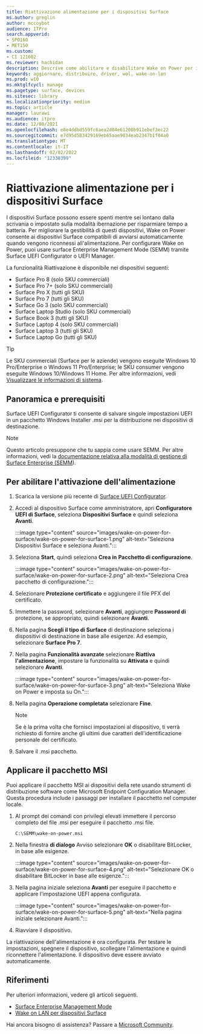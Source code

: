 ```yaml
---
title: Riattivazione alimentazione per i dispositivi Surface
ms.author: greglin
author: mccoybot
audience: ITPro
search.appverid:
- SPO160
- MET150
ms.custom:
- CI 121602
ms.reviewer: hachidan
description: Descrive come abilitare e disabilitare Wake on Power per i dispositivi Surface.
keywords: aggiornare, distribuire, driver, wol, wake-on-lan
ms.prod: w10
ms.mktglfcycl: manage
ms.pagetype: surface, devices
ms.sitesec: library
ms.localizationpriority: medium
ms.topic: article
manager: laurawi
ms.audience: itpro
ms.date: 12/08/2021
ms.openlocfilehash: e8e4ddbd559fc6aea2d04e61208b911ebef3ec22
ms.sourcegitcommit: e7d95d583429169eb65aae9034eab2347b1f04a0
ms.translationtype: MT
ms.contentlocale: it-IT
ms.lasthandoff: 02/02/2022
ms.locfileid: "12338399"
---
```

# <a name="wake-on-power-for-surface-devices"></a>Riattivazione alimentazione per i dispositivi Surface

I dispositivi Surface possono essere spenti mentre sei lontano dalla scrivania o impostato sulla modalità ibernazione per risparmiare tempo a batteria. Per migliorare la gestibilità di questi dispositivi, Wake on Power consente ai dispositivi Surface compatibili di avviarsi automaticamente quando vengono riconnessi all'alimentazione. Per configurare Wake on Power, puoi usare surface Enterprise Management Mode (SEMM) tramite Surface UEFI Configurator o UEFI Manager.

La funzionalità Riattivazione è disponibile nei dispositivi seguenti:

- Surface Pro 8 (solo SKU commerciali)
- Surface Pro 7+ (solo SKU commerciali)
- Surface Pro X (tutti gli SKU)
- Surface Pro 7 (tutti gli SKU)
- Surface Go 3 (solo SKU commerciali)
- Surface Laptop Studio (solo SKU commerciali)
- Surface Book 3 (tutti gli SKU)
- Surface Laptop 4 (solo SKU commerciali)
- Surface Laptop 3 (tutti gli SKU)
- Surface Laptop Go (tutti gli SKU)


>[!TIP]
> Le SKU commerciali (Surface per le aziende) vengono eseguite Windows 10 Pro/Enterprise o Windows 11 Pro/Enterprise; le SKU consumer vengono eseguite Windows 10/Windows 11 Home. Per altre informazioni, vedi [Visualizzare le informazioni di sistema](https://support.microsoft.com/windows/view-your-system-info-a965a8f2-0773-1d65-472a-1e747c9ebe00). 

## <a name="overview-and-prerequisites"></a>Panoramica e prerequisiti

Surface UEFI Configurator ti consente di salvare singole impostazioni UEFI in un pacchetto Windows Installer .msi per la distribuzione nei dispositivi di destinazione. 

> [!NOTE]
> Questo articolo presuppone che tu sappia come usare SEMM. Per altre informazioni, vedi la [documentazione relativa alla modalità di gestione di Surface Enterprise (SEMM](surface-enterprise-management-mode.md)).

## <a name="to-enable-wake-on-power"></a>Per abilitare l'attivazione dell'alimentazione

1.  Scarica la versione più recente di [Surface UEFI Configurator](https://www.microsoft.com/download/confirmation.aspx?id=46703).
2.  Accedi al dispositivo Surface come amministratore, apri **Configuratore UEFI di Surface**, seleziona **Dispositivi Surface** e quindi seleziona **Avanti**.

    :::image type="content" source="images/wake-on-power-for-surface/wake-on-power-for-surface-1.png" alt-text="Seleziona Dispositivi Surface e seleziona Avanti.":::
3.  Seleziona **Start**, quindi seleziona **Crea in** **Pacchetto di configurazione**.

    :::image type="content" source="images/wake-on-power-for-surface/wake-on-power-for-surface-2.png" alt-text="Seleziona Crea pacchetto di configurazione.":::
4.  Selezionare **Protezione certificato** e aggiungere il file PFX del certificato. 
5. Immettere la password, selezionare **Avanti**, aggiungere **Password di** protezione, se appropriato, quindi selezionare **Avanti**.
6.  Nella pagina **Scegli il tipo di Surface** di destinazione seleziona i dispositivi di destinazione in base alle esigenze. Ad esempio, selezionare **Surface Pro 7**.
7.  Nella pagina **Funzionalità avanzate** selezionare **Riattiva l'alimentazione**, impostare la funzionalità su **Attivata** e quindi selezionare **Avanti**.

    :::image type="content" source="images/wake-on-power-for-surface/wake-on-power-for-surface-3.png" alt-text="Seleziona Wake on Power e imposta su On."::: 
8.  Nella pagina **Operazione completata** selezionare **Fine**.

    > [!NOTE]
    > Se è la prima volta che fornisci impostazioni al dispositivo, ti verrà richiesto di fornire anche gli ultimi due caratteri dell'identificazione personale del certificato. 
9.  Salvare il .msi pacchetto. 

## <a name="apply-the-msi-package"></a>Applicare il pacchetto MSI 

Puoi applicare il pacchetto MSI ai dispositivi della rete usando strumenti di distribuzione software come Microsoft Endpoint Configuration Manager. Questa procedura include i passaggi per installare il pacchetto nel computer locale. 

1.  Al prompt dei comandi con privilegi elevati immettere il percorso completo del file .msi per eseguire il pacchetto .msi file. 

    ```
    C:\SEMM\wake-on-power.msi 
    ```

2.  Nella finestra **di dialogo** Avviso selezionare **OK** o disabilitare BitLocker, in base alle esigenze.

    :::image type="content" source="images/wake-on-power-for-surface/wake-on-power-for-surface-4.png" alt-text="Selezionare OK o disabilitare BitLocker in base alle esigenze.":::
3.  Nella pagina iniziale seleziona **Avanti** per eseguire il pacchetto e applicare l'impostazione UEFI appena configurata.

    :::image type="content" source="images/wake-on-power-for-surface/wake-on-power-for-surface-5.png" alt-text="Nella pagina iniziale selezionare Avanti.":::
4.  Riavviare il dispositivo. 

La riattivazione dell'alimentazione è ora configurata. Per testare le impostazioni, spegnere il dispositivo, scollegare l'alimentazione e quindi riconnettere l'alimentazione. Il dispositivo deve essere avviato automaticamente. 

## <a name="references"></a>Riferimenti

Per ulteriori informazioni, vedere gli articoli seguenti. 

- [Surface Enterprise Management Mode](surface-enterprise-management-mode.md)
- [Wake on LAN per dispositivi Surface](wake-on-lan-for-surface-devices.md)

Hai ancora bisogno di assistenza? Passare a [Microsoft Community](https://answers.microsoft.com/).